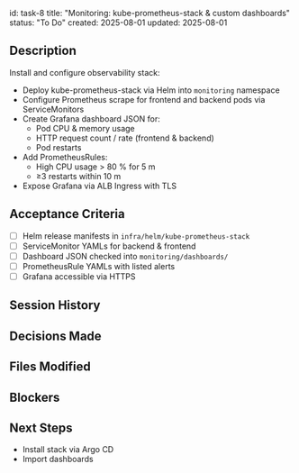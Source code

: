 id: task-8
title: "Monitoring: kube-prometheus-stack & custom dashboards"
status: "To Do"
created: 2025-08-01
updated: 2025-08-01

## Description

Install and configure observability stack:

- Deploy kube-prometheus-stack via Helm into `monitoring` namespace
- Configure Prometheus scrape for frontend and backend pods via ServiceMonitors
- Create Grafana dashboard JSON for:
  - Pod CPU & memory usage
  - HTTP request count / rate (frontend & backend)
  - Pod restarts
- Add PrometheusRules:
  - High CPU usage > 80 % for 5 m
  - ≥3 restarts within 10 m
- Expose Grafana via ALB Ingress with TLS

## Acceptance Criteria

- [ ] Helm release manifests in `infra/helm/kube-prometheus-stack`
- [ ] ServiceMonitor YAMLs for backend & frontend
- [ ] Dashboard JSON checked into `monitoring/dashboards/`
- [ ] PrometheusRule YAMLs with listed alerts
- [ ] Grafana accessible via HTTPS

## Session History

## Decisions Made

## Files Modified

## Blockers

## Next Steps

- Install stack via Argo CD
- Import dashboards

